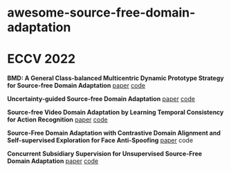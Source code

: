 # awesome-source-free-domain-adaptation

# ECCV 2022
**BMD: A General Class-balanced Multicentric Dynamic Prototype Strategy for Source-free Domain Adaptation**  [paper](https://arxiv.org/abs/2204.02811)  [code](https://github.com/ispc-lab/BMD)

**Uncertainty-guided Source-free Domain Adaptation**  [paper](https://arxiv.org/abs/2208.07591)  [code](https://github.com/roysubhankar/uncertainty-sfda)

**Source-free Video Domain Adaptation by Learning Temporal Consistency for Action Recognition**  [paper](https://arxiv.org/abs/2203.04559)  [code](https://github.com/xuyu0010/ATCoN)

**Source-Free Domain Adaptation with Contrastive Domain Alignment and Self-supervised Exploration for Face Anti-Spoofing**  [paper](https://www.ecva.net/papers/eccv_2022/papers_ECCV/html/362_ECCV_2022_paper.php)  code

**Concurrent Subsidiary Supervision for Unsupervised Source-Free Domain Adaptation**  [paper](https://arxiv.org/abs/2207.13247)  [code](https://github.com/val-iisc/StickerDA)
